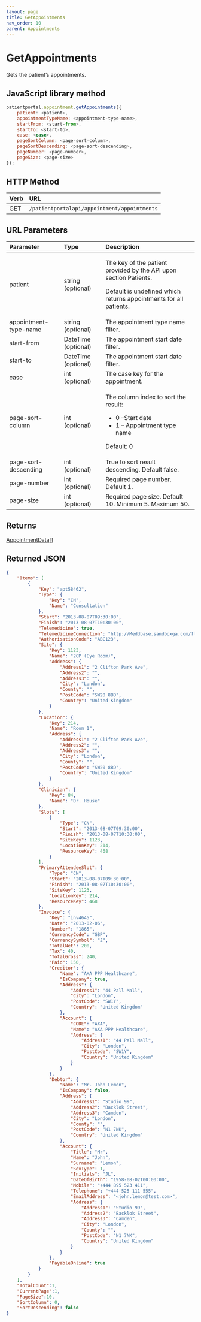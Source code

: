 ```yaml
---
layout: page
title: GetAppointments
nav_order: 10
parent: Appointments
---
```


# GetAppointments

Gets the patient’s appointments.

## JavaScript library method

```javascript
patientportal.appointment.getAppointments({
    patient: <patient>,
    appointmentTypeName: <appointment-type-name>,
    startFrom: <start-from>,
    startTo: <start-to>,
    case: <case>,
    pageSortColumn: <page-sort-column>,
    pageSortDescending: <page-sort-descending>,
    pageNumber: <page-number>,
    pageSize: <page-size>
});
```

## HTTP Method

| Verb | URL                                               |
|:-----|:--------------------------------------------------|
| GET | `/patientportalapi/appointment/appointments` |

## URL Parameters

<table>
    <thead>
        <tr>
            <th style="text-align: left">Parameter</th>
            <th style="text-align: left">Type</th>
            <th style="text-align: left">Description</th>
        </tr>
    </thead>
    <tbody>
        <tr>
            <td>patient</td>
            <td>string (optional)</td>
            <td>
                <p>The key of the patient provided by the API upon section Patients.</p>
                <p>Default is undefined which returns appointments for all patients.</p>
            </td>
        </tr>
        <tr>
            <td>appointment-type-name</td>
            <td>string (optional)</td>
            <td>The appointment type name filter.</td>
        </tr>
        <tr>
            <td>start-from</td>
            <td>DateTime (optional)</td>
            <td>The appointment start date filter.</td>
        </tr>
        <tr>
            <td>start-to</td>
            <td>DateTime (optional)</td>
            <td>The appointment start date filter.</td>
        </tr>
        <tr>
            <td>case</td>
            <td>int (optional)</td>
            <td>The case key for the appointment.</td>
        </tr>
        <tr>
            <td>page-sort-column</td>
            <td>int (optional)</td>
            <td>
                <p>The column index to sort the result:</p>
                <ul>
                    <li>0 –Start date</li>
                    <li>1 – Appointment type name</li>
                </ul>
                <p>Default: 0</p>
            </td>
        </tr>
        <tr>
            <td>page-sort-descending</td>
            <td>int (optional)</td>
            <td>True to sort result descending. Default false.</td>
        </tr>
        <tr>
            <td>page-number</td>
            <td>int (optional)</td>
            <td>Required page number. Default 1.</td>
        </tr>
        <tr>
            <td>page-size</td>
            <td>int (optional)</td>
            <td>Required page size. Default 10. Minimum 5. Maximum 50.</td>
        </tr>
    </tbody>
</table>

## Returns

[AppointmentData](../objects-and-data-types/appointmentdata)[]

## Returned JSON

```json
{
    "Items": [
        {
            "Key": "apt58462",
            "Type": {
                "Key": "CN",
                "Name": "Consultation"
            },
            "Start": "2013-08-07T09:30:00",
            "Finish": "2013-08-07T10:30:00",
            "Telemedicine": true,
            "TelemedicineConnection": "http://Meddbase.sandboxga.com/flex.html?roomdirect.html&key=Wchof474qrCO2QLrNK1SEMdrRY",
            "AuthorisationCode": "ABC123",
            "Site": {
                "Key": 1123,
                "Name": "2CP (Eye Room)",
                "Address": {
                    "Address1": "2 Clifton Park Ave",
                    "Address2": "",
                    "Address3": "",
                    "City": "London",
                    "County": "",
                    "PostCode": "SW20 8BD",
                    "Country": "United Kingdom"
                }
            },
            "Location": {
                "Key": 214,
                "Name": "Room 1",
                "Address": {
                    "Address1": "2 Clifton Park Ave",
                    "Address2": "",
                    "Address3": "",
                    "City": "London",
                    "County": "",
                    "PostCode": "SW20 8BD",
                    "Country": "United Kingdom"
                }
            },
            "Clinician": {
                "Key": 84,
                "Name": "Dr. House"
            },
            "Slots": [
                {
                    "Type": "CN",
                    "Start": "2013-08-07T09:30:00",
                    "Finish": "2013-08-07T10:30:00",
                    "SiteKey": 1123,
                    "LocationKey": 214,
                    "ResourceKey": 468
                }
            ],
            "PrimaryAttendeeSlot": {
                "Type": "CN",
                "Start": "2013-08-07T09:30:00",
                "Finish": "2013-08-07T10:30:00",
                "SiteKey": 1123,
                "LocationKey": 214,
                "ResourceKey": 468
            },
            "Invoice": {
                "Key": "inv4645",
                "Date": "2013-02-06",
                "Number": "1865",
                "CurrencyCode": "GBP",
                "CurrencySymbol": "£",
                "TotalNet": 200,
                "Tax": 40,
                "TotalGross": 240,
                "Paid": 150,
                "Creditor": {
                    "Name": "AXA PPP Healthcare",
                    "IsCompany": true,
                    "Address": {
                        "Address1": "44 Pall Mall",
                        "City": "London",
                        "PostCode": "SW1Y",
                        "Country": "United Kingdom"
                    },
                    "Account": {
                        "CODE": "AXA",
                        "Name": "AXA PPP Healthcare",
                        "Address": {
                            "Address1": "44 Pall Mall",
                            "City": "London",
                            "PostCode": "SW1Y",
                            "Country": "United Kingdom"
                        }
                    }
                },
                "Debtor": {
                    "Name": "Mr. John Lemon",
                    "IsCompany": false,
                    "Address": {
                        "Address1": "Studio 99",
                        "Address2": "Backlok Street",
                        "Address3": "Camden",
                        "City": "London",
                        "County": "",
                        "PostCode": "N1 7NK",
                        "Country": "United Kingdom"
                    },
                    "Account": {
                        "Title": "Mr",
                        "Name": "John",
                        "Surname": "Lemon",
                        "SexType": 1,
                        "Initials": "JL",
                        "DateOfBirth": "1958-08-02T00:00:00",
                        "Mobile": "+444 895 523 411",
                        "Telephone": "+444 525 111 555",
                        "EmailAddress": "<john.lemon@test.com>",
                        "Address": {
                            "Address1": "Studio 99",
                            "Address2": "Backlok Street",
                            "Address3": "Camden",
                            "City": "London",
                            "County": "",
                            "PostCode": "N1 7NK",
                            "Country": "United Kingdom"
                        }
                    }
                },
                "PayableOnline": true
            }
        }
    ],
    "TotalCount":1,
    "CurrentPage":1,
    "PageSize":10,
    "SortColumn": 0,
    "SortDescending": false
}
```
